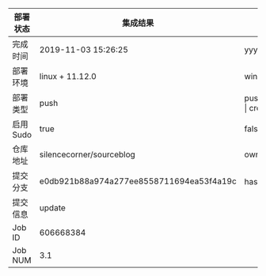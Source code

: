 部署状态 | 集成结果 | 参考值
---|---|---
完成时间 | 2019-11-03 15:26:25 | yyyy-mm-dd hh:mm:ss
部署环境 | linux + 11.12.0 | window \| linux + stable
部署类型 | push | push \| pull_request \| api \| cron
启用Sudo | true | false \| true
仓库地址 | silencecorner/sourceblog | owner_name/repo_name
提交分支 | e0db921b88a974a277ee8558711694ea53f4a19c | hash 16位
提交信息 | update |
Job ID   | 606668384 |
Job NUM  | 3.1 |
